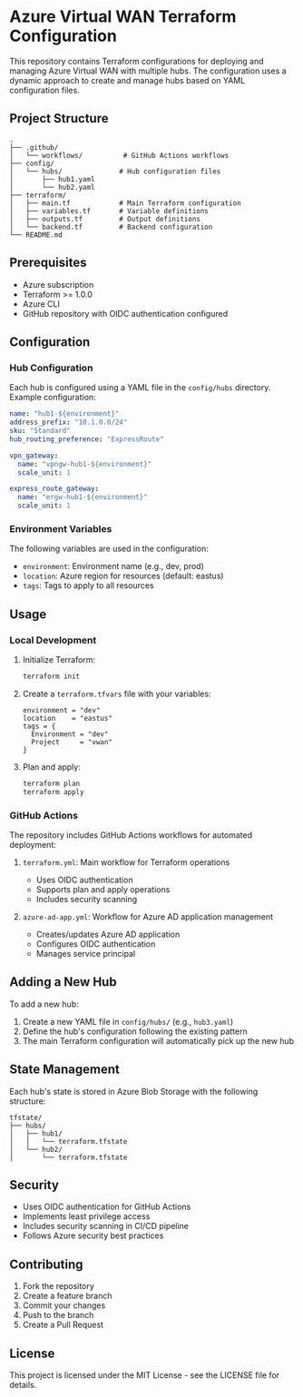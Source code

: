 # Azure Virtual WAN Terraform Configuration

This repository contains Terraform configurations for deploying and managing Azure Virtual WAN with multiple hubs. The configuration uses a dynamic approach to create and manage hubs based on YAML configuration files.

## Project Structure

```
.
├── .github/
│   └── workflows/          # GitHub Actions workflows
├── config/
│   └── hubs/              # Hub configuration files
│       ├── hub1.yaml
│       └── hub2.yaml
├── terraform/
│   ├── main.tf            # Main Terraform configuration
│   ├── variables.tf       # Variable definitions
│   ├── outputs.tf         # Output definitions
│   └── backend.tf         # Backend configuration
└── README.md
```

## Prerequisites

- Azure subscription
- Terraform >= 1.0.0
- Azure CLI
- GitHub repository with OIDC authentication configured

## Configuration

### Hub Configuration

Each hub is configured using a YAML file in the `config/hubs` directory. Example configuration:

```yaml
name: "hub1-${environment}"
address_prefix: "10.1.0.0/24"
sku: "Standard"
hub_routing_preference: "ExpressRoute"

vpn_gateway:
  name: "vpngw-hub1-${environment}"
  scale_unit: 1

express_route_gateway:
  name: "ergw-hub1-${environment}"
  scale_unit: 1
```

### Environment Variables

The following variables are used in the configuration:

- `environment`: Environment name (e.g., dev, prod)
- `location`: Azure region for resources (default: eastus)
- `tags`: Tags to apply to all resources

## Usage

### Local Development

1. Initialize Terraform:
   ```bash
   terraform init
   ```

2. Create a `terraform.tfvars` file with your variables:
   ```hcl
   environment = "dev"
   location    = "eastus"
   tags = {
     Environment = "dev"
     Project     = "vwan"
   }
   ```

3. Plan and apply:
   ```bash
   terraform plan
   terraform apply
   ```

### GitHub Actions

The repository includes GitHub Actions workflows for automated deployment:

1. `terraform.yml`: Main workflow for Terraform operations
   - Uses OIDC authentication
   - Supports plan and apply operations
   - Includes security scanning

2. `azure-ad-app.yml`: Workflow for Azure AD application management
   - Creates/updates Azure AD application
   - Configures OIDC authentication
   - Manages service principal

## Adding a New Hub

To add a new hub:

1. Create a new YAML file in `config/hubs/` (e.g., `hub3.yaml`)
2. Define the hub's configuration following the existing pattern
3. The main Terraform configuration will automatically pick up the new hub

## State Management

Each hub's state is stored in Azure Blob Storage with the following structure:
```
tfstate/
├── hubs/
│   ├── hub1/
│   │   └── terraform.tfstate
│   └── hub2/
│       └── terraform.tfstate
```

## Security

- Uses OIDC authentication for GitHub Actions
- Implements least privilege access
- Includes security scanning in CI/CD pipeline
- Follows Azure security best practices

## Contributing

1. Fork the repository
2. Create a feature branch
3. Commit your changes
4. Push to the branch
5. Create a Pull Request

## License

This project is licensed under the MIT License - see the LICENSE file for details. 